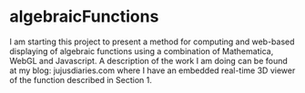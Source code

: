 # algebraicFunctions
I am starting this project to present a method for computing and web-based displaying of algebraic functions using a combination of Mathematica, WebGL and Javascript. 
A description of the work I am doing can be found at my blog:  jujusdiaries.com where I have an embedded real-time 3D viewer of the function described in Section 1.
